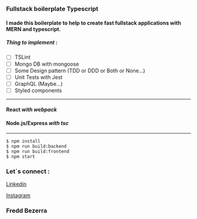 
### Fullstack boilerplate Typescript

#### I made this boilerplate to help to create fast fullstack applications with  MERN and typescript.

##### Thing to implement : 

- [ ] TSLint
- [ ] Mongo DB with mongoose
- [ ] Some Design pattern (TDD or DDD or Both or None...)
- [ ] Unit Tests with Jest
- [ ] GraphQL (Maybe...)
- [ ] Styled components
_____
#### React _with webpack_
#### Node.js/Express _with tsc_
____
```
$ npm install
$ npm run build:backend
$ npm run build:frontend
$ npm start
```

### Let´s connect : 
[Linkedin](https://linkedin.com/in/fredericobezerra)

[Instagram](https://instagram/freddbezerra)

### Fredd Bezerra